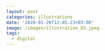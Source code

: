```yaml
---
layout: post
categories: illustrations
date: '2020-01-26T12:05:23+03:00'
image: /images/illustration_83.jpeg
tags:
  - digital
---
```


